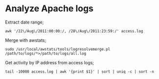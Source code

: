 Analyze Apache logs
===================

Extract date range;

```
awk '/22\/Aug\/2011:00:00:/, /28\/Aug\/2011:23:59:/' access.log
```

Merge with awstats;

```
sudo /usr/local/awstats/tools/logresolvemerge.pl /path/to/logs/*>/path/to/logs/all.log
```

Get activity by IP address from access logs;

```
tail -10000 access.log | awk '{print $1}' | sort | uniq -c | sort -n
```
